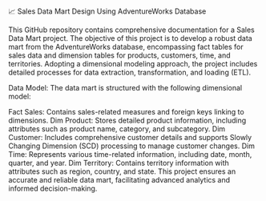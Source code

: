 📈 Sales Data Mart Design Using AdventureWorks Database

This GitHub repository contains comprehensive documentation for a Sales Data Mart project. The objective of this project is to develop a robust data mart from the AdventureWorks database, encompassing fact tables for sales data and dimension tables for products, customers, time, and territories. Adopting a dimensional modeling approach, the project includes detailed processes for data extraction, transformation, and loading (ETL).

Data Model:
The data mart is structured with the following dimensional model:

Fact Sales: Contains sales-related measures and foreign keys linking to dimensions.
Dim Product: Stores detailed product information, including attributes such as product name, category, and subcategory.
Dim Customer: Includes comprehensive customer details and supports Slowly Changing Dimension (SCD) processing to manage customer changes.
Dim Time: Represents various time-related information, including date, month, quarter, and year.
Dim Territory: Contains territory information with attributes such as region, country, and state.
This project ensures an accurate and reliable data mart, facilitating advanced analytics and informed decision-making.
